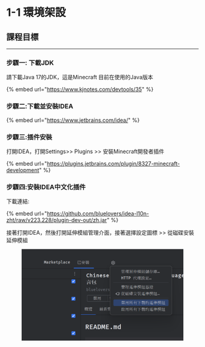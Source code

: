 # 1-1 環境架設

## 課程目標

***

### 步驟一: 下載JDK

請下載Java 17的JDK，這是Minecraft 目前在使用的Java版本

{% embed url="https://www.kjnotes.com/devtools/35" %}

### 步驟二:下載並安裝IDEA

{% embed url="https://www.jetbrains.com/idea/" %}

### 步驟三:插件安裝

打開IDEA，打開Settings>> Plugins >> 安裝Minecraft開發者插件

{% embed url="https://plugins.jetbrains.com/plugin/8327-minecraft-development" %}

### 步驟四:安裝IDEA中文化插件

下載連結:

{% embed url="https://github.com/bluelovers/idea-l10n-zht/raw/v223.228/plugin-dev-out/zh.jar" %}

接著打開IDEA，然後打開延伸模組管理介面，接著選擇設定圖標 >> 從磁碟安裝延伸模組

<figure><img src="../../.gitbook/assets/image.png" alt=""><figcaption></figcaption></figure>


